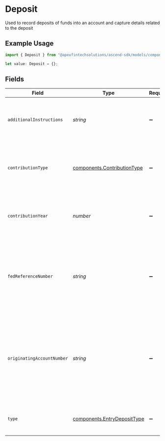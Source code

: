 # Deposit

Used to record deposits of funds into an account and capture details related to the deposit

## Example Usage

```typescript
import { Deposit } from "@apexfintechsolutions/ascend-sdk/models/components";

let value: Deposit = {};
```

## Fields

| Field                                                                                                                              | Type                                                                                                                               | Required                                                                                                                           | Description                                                                                                                        | Example                                                                                                                            |
| ---------------------------------------------------------------------------------------------------------------------------------- | ---------------------------------------------------------------------------------------------------------------------------------- | ---------------------------------------------------------------------------------------------------------------------------------- | ---------------------------------------------------------------------------------------------------------------------------------- | ---------------------------------------------------------------------------------------------------------------------------------- |
| `additionalInstructions`                                                                                                           | *string*                                                                                                                           | :heavy_minus_sign:                                                                                                                 | Free form text field providing additional information about a transaction                                                          | Deposit Instruction                                                                                                                |
| `contributionType`                                                                                                                 | [components.ContributionType](../../models/components/contributiontype.md)                                                         | :heavy_minus_sign:                                                                                                                 | Provides detail on the contribution reason if the deposit is made to a retirement account                                          | REGULAR                                                                                                                            |
| `contributionYear`                                                                                                                 | *number*                                                                                                                           | :heavy_minus_sign:                                                                                                                 | Integer representing the tax year the contribution should be applied to                                                            | 2024                                                                                                                               |
| `fedReferenceNumber`                                                                                                               | *string*                                                                                                                           | :heavy_minus_sign:                                                                                                                 | Unique tracking number provided to allow tracking a wire transfer from the initiating bank to the receiving bank                   | FedRef# 20240522000000                                                                                                             |
| `originatingAccountNumber`                                                                                                         | *string*                                                                                                                           | :heavy_minus_sign:                                                                                                                 | Human readable account identifier for the account the assets were journaled from. To be populated when the Deposit type is Journal | 01HBRQ5BW6ZAY4BNWP4GWRD80X                                                                                                         |
| `type`                                                                                                                             | [components.EntryDepositType](../../models/components/entrydeposittype.md)                                                         | :heavy_minus_sign:                                                                                                                 | The mechanism by which funds were deposited                                                                                        | ACH                                                                                                                                |